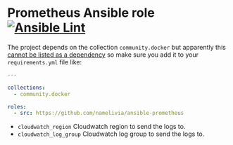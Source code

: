 # Prometheus Ansible role [![Ansible Lint](https://github.com/namelivia/ansible-prometheus/actions/workflows/ansible-lint.yml/badge.svg)](https://github.com/namelivia/ansible-prometheus/actions/workflows/ansible-lint.yml)

The project depends on the collection `community.docker` but apparently this [cannot be listed as a dependency](https://github.com/ansible/ansible/issues/62847) so make sure you add it to your `requirements.yml` file like:

```yml
---

collections:
  - community.docker

roles:
  - src: https://github.com/namelivia/ansible-prometheus
```

 - `cloudwatch_region` Cloudwatch region to send the logs to.
 - `cloudwatch_log_group` Cloudwatch log group to send the logs to.
